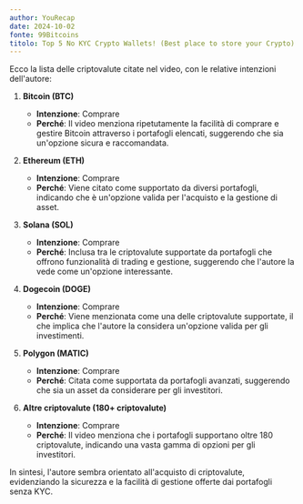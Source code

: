 ```yaml
---
author: YouRecap
date: 2024-10-02
fonte: 99Bitcoins
titolo: Top 5 No KYC Crypto Wallets! (Best place to store your Crypto)
---
```


Ecco la lista delle criptovalute citate nel video, con le relative intenzioni dell'autore:

1. **Bitcoin (BTC)**
   - **Intenzione**: Comprare
   - **Perché**: Il video menziona ripetutamente la facilità di comprare e gestire Bitcoin attraverso i portafogli elencati, suggerendo che sia un'opzione sicura e raccomandata.

2. **Ethereum (ETH)**
   - **Intenzione**: Comprare
   - **Perché**: Viene citato come supportato da diversi portafogli, indicando che è un'opzione valida per l'acquisto e la gestione di asset.

3. **Solana (SOL)**
   - **Intenzione**: Comprare
   - **Perché**: Inclusa tra le criptovalute supportate da portafogli che offrono funzionalità di trading e gestione, suggerendo che l'autore la vede come un'opzione interessante.

4. **Dogecoin (DOGE)**
   - **Intenzione**: Comprare
   - **Perché**: Viene menzionata come una delle criptovalute supportate, il che implica che l'autore la considera un'opzione valida per gli investimenti.

5. **Polygon (MATIC)**
   - **Intenzione**: Comprare
   - **Perché**: Citata come supportata da portafogli avanzati, suggerendo che sia un asset da considerare per gli investitori.

6. **Altre criptovalute (180+ criptovalute)**
   - **Intenzione**: Comprare
   - **Perché**: Il video menziona che i portafogli supportano oltre 180 criptovalute, indicando una vasta gamma di opzioni per gli investitori.

In sintesi, l'autore sembra orientato all'acquisto di criptovalute, evidenziando la sicurezza e la facilità di gestione offerte dai portafogli senza KYC.
